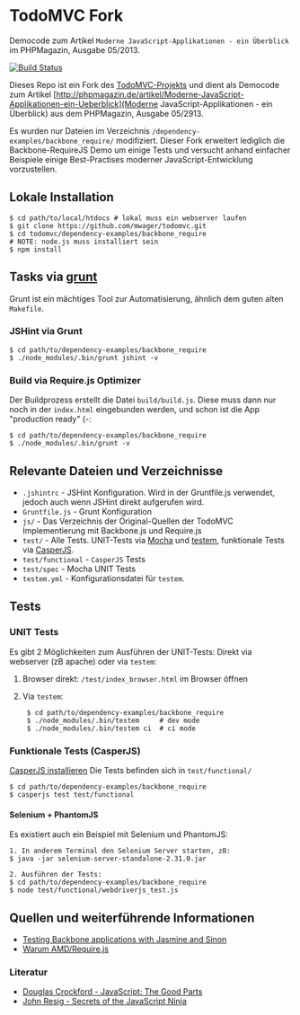 # TodoMVC Fork

Democode zum Artikel `Moderne JavaScript-Applikationen - ein Überblick` im PHPMagazin, Ausgabe 05/2013.

[![Build Status](https://travis-ci.org/mwager/todomvc.png?branch=master)](https://travis-ci.org/mwager/todomvc)

Dieses Repo ist ein Fork des [TodoMVC-Projekts](http://todomvc.com/) und dient als Democode zum Artikel [http://phpmagazin.de/artikel/Moderne-JavaScript-Applikationen-ein-Ueberblick](Moderne JavaScript-Applikationen - ein Überblick) aus dem PHPMagazin, Ausgabe 05/2913.

Es wurden nur Dateien im Verzeichnis `/dependency-examples/backbone_require/` modifiziert. Dieser Fork erweitert lediglich die Backbone-RequireJS Demo um einige Tests und versucht anhand einfacher Beispiele einige Best-Practises moderner JavaScript-Entwicklung vorzustellen.



## Lokale Installation

    $ cd path/to/local/htdocs # lokal muss ein webserver laufen
    $ git clone https://github.com/mwager/todomvc.git
    $ cd todomvc/dependency-examples/backbone_require
    # NOTE: node.js muss installiert sein
    $ npm install




## Tasks via [grunt](http://gruntjs.com)

Grunt ist ein mächtiges Tool zur Automatisierung, ähnlich dem guten
alten `Makefile`.

### JSHint via Grunt

    $ cd path/to/dependency-examples/backbone_require
    $ ./node_modules/.bin/grunt jshint -v

### Build via Require.js Optimizer

Der Buildprozess erstellt die Datei `build/build.js`. Diese muss dann nur noch
in der `index.html` eingebunden werden, und schon ist die App "production ready" (-:

    $ cd path/to/dependency-examples/backbone_require
    $ ./node_modules/.bin/grunt -v




## Relevante Dateien und Verzeichnisse

* `.jshintrc`           - JSHint Konfiguration. Wird in der Gruntfile.js verwendet, jedoch auch wenn JSHint direkt aufgerufen wird.
* `Gruntfile.js`        - Grunt Konfiguration
* `js/`                 - Das Verzeichnis der Original-Quellen der TodoMVC Implementierung mit Backbone.js und Require.js
* `test/`               - Alle Tests. UNIT-Tests via [Mocha](http://visionmedia.github.com/mocha/) und [testem](https://github.com/airportyh/testem), funktionale Tests via [CasperJS](http://casperjs.org/).
* `test/functional`     - `CasperJS` Tests
* `test/spec`           - Mocha UNIT Tests
* `testem.yml`          - Konfigurationsdatei für `testem`.



## Tests ##

### UNIT Tests ###

Es gibt 2 Möglichkeiten zum Ausführen der UNIT-Tests: Direkt via webserver (zB apache) oder via `testem`:

1. Browser direkt: `/test/index_browser.html` im Browser öffnen
2. Via `testem`:

        $ cd path/to/dependency-examples/backbone_require
        $ ./node_modules/.bin/testem     # dev mode
        $ ./node_modules/.bin/testem ci  # ci mode

### Funktionale Tests (CasperJS) ###

[CasperJS installieren](http://docs.casperjs.org/en/latest/installation.html)
Die Tests befinden sich in `test/functional/`

    $ cd path/to/dependency-examples/backbone_require
    $ casperjs test test/functional


#### Selenium + PhantomJS ####

Es existiert auch ein Beispiel mit Selenium und PhantomJS:

    1. In anderem Terminal den Selenium Server starten, zB:
    $ java -jar selenium-server-standalone-2.31.0.jar

    2. Ausführen der Tests:
    $ cd path/to/dependency-examples/backbone_require
    $ node test/functional/webdriverjs_test.js



## Quellen und weiterführende Informationen ##

* [Testing Backbone applications with Jasmine and Sinon](http://tinnedfruit.com/2011/03/03/testing-backbone-apps-with-jasmine-sinon.html)
* [Warum AMD/Require.js](https://gist.github.com/desandro/4686136)

### Literatur ###

* [Douglas Crockford - JavaScript: The Good Parts](http://shop.oreilly.com/product/9780596517748.do)
* [John Resig - Secrets of the JavaScript Ninja](http://jsninja.com)
